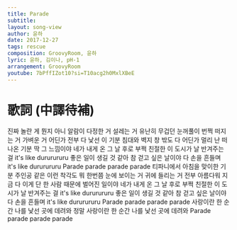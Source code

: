 ```yaml
---
title: Parade
subtitle:
layout: song-view
author: 윤하
date: 2017-12-27
tags: rescue
composition: GroovyRoom, 윤하
lyric: 윤하, 김이나, pH-1
arrangement: GroovyRoom
youtube: 7bPffIZot10?si=T10acg2h0MxlXBeE
---
```


# 歌詞 (中譯待補)

진짜 놀란 게 뭔지 아니
알람이 다정한 거 설레는 거
유난히 무겁던 눈꺼풀이
번쩍 떠지는 거 가벼운 거
어딘가 전부 다 낯선 이 기분
침대와 벽지 창 밖도 다
어딘가 멀리 난 떠나온 기분
딱 그 느낌이야
네가 내게 온 그 날 후로
부쩍 친절한 이 도시가
날 반겨주는 걸 it's like dururururu
좋은 일이 생길 것 같아
참 걷고 싶은 날이야
다 손을 흔들며 it's like dururururu
Parade parade parade parade
티파니에서 아침을 맞이한 기분
주인공 같은 이런 착각도 뭐 한번쯤
눈에 보이는 거 귀에 들리는 거
전부 아름다워 지금
다 이게 단 한 사람 때문에
벌어진 일이야
네가 내게 온 그 날 후로
부쩍 친절한 이 도시가
날 반겨주는 걸 it's like dururururu
좋은 일이 생길 것 같아
참 걷고 싶은 날이야
다 손을 흔들며 it's like dururururu
Parade parade parade parade
사랑이란 한 순간
나를 낯선 곳에 데려와
정말 사랑이란 한 순간
나를 낯선 곳에 데려와
Parade parade parade parade

